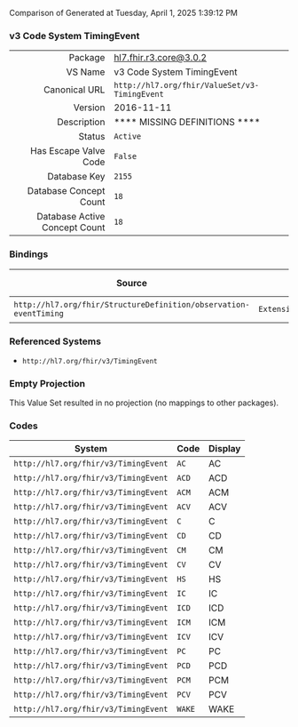 Comparison of 
Generated at Tuesday, April 1, 2025 1:39:12 PM

### v3 Code System TimingEvent

|      |     |
| ---: | --- |
| Package | hl7.fhir.r3.core@3.0.2 |
| VS Name | v3 Code System TimingEvent |
| Canonical URL | `http://hl7.org/fhir/ValueSet/v3-TimingEvent` |
| Version | 2016-11-11 |
| Description | **** MISSING DEFINITIONS **** |
| Status | `Active` |
| Has Escape Valve Code | `False` |
| Database Key | `2155` |
| Database Concept Count | `18` |
| Database Active Concept Count | `18` |
### Bindings

| Source | Element | Binding | Strength | Element Short |
| ------ | ------- | ------- | -------- | ------------- |
| `http://hl7.org/fhir/StructureDefinition/observation-eventTiming` | `Extension.extension.valueCodeableConcept` | `http://hl7.org/fhir/ValueSet/v3-TimingEvent` | `Extensible` | Value of extension |

### Referenced Systems

* `http://hl7.org/fhir/v3/TimingEvent`
### Empty Projection

This Value Set resulted in no projection (no mappings to other packages).

### Codes

| System | Code | Display |
| ------ | ---- | ------- |
| `http://hl7.org/fhir/v3/TimingEvent` | `AC` | AC |
| `http://hl7.org/fhir/v3/TimingEvent` | `ACD` | ACD |
| `http://hl7.org/fhir/v3/TimingEvent` | `ACM` | ACM |
| `http://hl7.org/fhir/v3/TimingEvent` | `ACV` | ACV |
| `http://hl7.org/fhir/v3/TimingEvent` | `C` | C |
| `http://hl7.org/fhir/v3/TimingEvent` | `CD` | CD |
| `http://hl7.org/fhir/v3/TimingEvent` | `CM` | CM |
| `http://hl7.org/fhir/v3/TimingEvent` | `CV` | CV |
| `http://hl7.org/fhir/v3/TimingEvent` | `HS` | HS |
| `http://hl7.org/fhir/v3/TimingEvent` | `IC` | IC |
| `http://hl7.org/fhir/v3/TimingEvent` | `ICD` | ICD |
| `http://hl7.org/fhir/v3/TimingEvent` | `ICM` | ICM |
| `http://hl7.org/fhir/v3/TimingEvent` | `ICV` | ICV |
| `http://hl7.org/fhir/v3/TimingEvent` | `PC` | PC |
| `http://hl7.org/fhir/v3/TimingEvent` | `PCD` | PCD |
| `http://hl7.org/fhir/v3/TimingEvent` | `PCM` | PCM |
| `http://hl7.org/fhir/v3/TimingEvent` | `PCV` | PCV |
| `http://hl7.org/fhir/v3/TimingEvent` | `WAKE` | WAKE |
